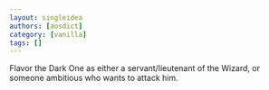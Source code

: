 ```yaml
---
layout: singleidea
authors: [aosdict]
category: [vanilla]
tags: []
---
```

Flavor the Dark One as either a servant/lieutenant of the Wizard, or someone ambitious who wants to attack him.
